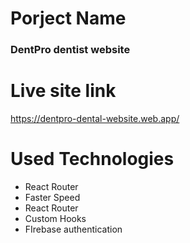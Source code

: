 # Porject Name

<h3>DentPro dentist website</h3>

# Live site link

<a>https://dentpro-dental-website.web.app/</a>

# Used Technologies

<ul>
<li>React Router</li>
<li>Faster Speed</li>
<li>React Router</li>
<li>Custom Hooks</li>
<li>FIrebase authentication</li>

</ul>